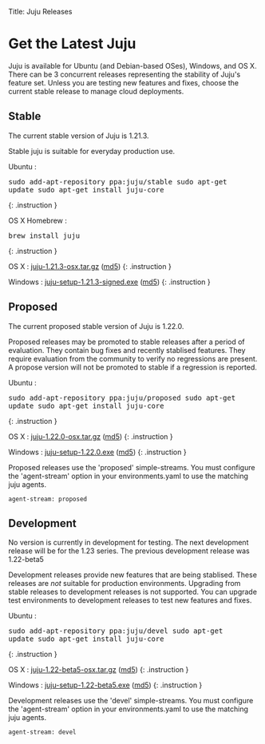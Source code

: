 Title: Juju Releases


# Get the Latest Juju

Juju is available for Ubuntu (and Debian-based OSes), Windows, and OS X.
There can be 3 concurrent releases representing the stability of Juju's
feature set. Unless you are testing new features and fixes, choose the
current stable release to manage cloud deployments.


## Stable

The current stable version of Juju is 1.21.3.

Stable juju is suitable for everyday production use.

Ubuntu
: <pre>sudo add-apt-repository ppa:juju/stable
sudo apt-get update
sudo apt-get install juju-core</pre>
{: .instruction }

OS X Homebrew
: <pre>brew install juju</pre>
{: .instruction }

OS X
: [juju-1.21.3-osx.tar.gz](https://launchpad.net/juju-core/1.21/1.21.3/+download/juju-1.21.3-osx.tar.gz) ([md5](https://launchpad.net/juju-core/1.21/1.21.3/+download/juju-1.21.3-osx.tar.gz/+md5))
{: .instruction }

Windows
: [juju-setup-1.21.3-signed.exe](https://launchpad.net/juju-core/1.21/1.21.3/+download/juju-setup-1.21.3-signed.exe) ([md5](https://launchpad.net/juju-core/1.21/1.21.3/+download/juju-1.21.3-osx.tar.gz/+md5))
{: .instruction }


## Proposed

The current proposed stable version of Juju is 1.22.0.

Proposed releases may be promoted to stable releases after a period of
evaluation. They contain bug fixes and recently stablised features. They
require evaluation from the community to verify no regressions are
present. A propose version will not be promoted to stable if a
regression is reported.

Ubuntu
: <pre>sudo add-apt-repository ppa:juju/proposed
sudo apt-get update
sudo apt-get install juju-core</pre>
{: .instruction }

OS X
: [juju-1.22.0-osx.tar.gz](https://launchpad.net/juju-core/1.22/1.22.0/+download/juju-1.22.0-osx.tar.gz) ([md5](https://launchpad.net/juju-core/1.22/1.22.0/+download/juju-1.22.0-osx.tar.gz/+md5))
{: .instruction }

Windows
: [juju-setup-1.22.0.exe](https://launchpad.net/juju-core/1.22/1.22.0/+download/juju-setup-1.22.0.exe) ([md5](https://launchpad.net/juju-core/1.22/1.22.0/+download/juju-setup-1.22.0.exe/+md5))
{: .instruction }

Proposed releases use the 'proposed' simple-streams. You must configure
the 'agent-stream' option in your environments.yaml to use the matching
juju agents.

    agent-stream: proposed


## Development

No version is currently in development for testing.
The next development release will be for the 1.23 series.
The previous development release was 1.22-beta5

Development releases provide new features that are being stablised.
These releases are *not* suitable for production environments. Upgrading
from stable releases to development releases is not supported. You can
upgrade test environments to development releases to test new features
and fixes.

Ubuntu
: <pre>sudo add-apt-repository ppa:juju/devel
sudo apt-get update
sudo apt-get install juju-core</pre>
{: .instruction }

OS X
: [juju-1.22-beta5-osx.tar.gz](https://launchpad.net/juju-core/1.22/1.22-beta5/+download/juju-1.22-beta5-osx.tar.gz) ([md5](https://launchpad.net/juju-core/1.22/1.22-beta5/+download/juju-1.22-beta5-osx.tar.gz/+md5))
{: .instruction }

Windows
: [juju-setup-1.22-beta5.exe](https://launchpad.net/juju-core/1.22/1.22-beta5/+download/juju-setup-1.22-beta5.exe) ([md5](https://launchpad.net/juju-core/1.22/1.22-beta5/+download/juju-setup-1.22-beta5.exe/+md5))
{: .instruction }

Development releases use the 'devel' simple-streams. You must configure
the 'agent-stream' option in your environments.yaml to use the matching
juju agents.

    agent-stream: devel
